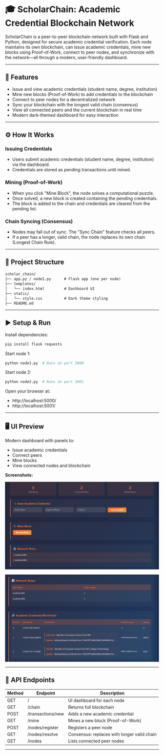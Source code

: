 # 🎓 ScholarChain: Academic Credential Blockchain Network

ScholarChain is a peer-to-peer blockchain network built with Flask and Python, designed for secure academic credential verification. Each node maintains its own blockchain, can issue academic credentials, mine new blocks using Proof-of-Work, connect to peer nodes, and synchronize with the network—all through a modern, user-friendly dashboard.

---

## 🚀 Features
- Issue and view academic credentials (student name, degree, institution)
- Mine new blocks (Proof-of-Work) to add credentials to the blockchain
- Connect to peer nodes for a decentralized network
- Sync your blockchain with the longest valid chain (consensus)
- View all connected peers and the current blockchain in real time
- Modern dark-themed dashboard for easy interaction

---

## ⚙️ How It Works

### Issuing Credentials
- Users submit academic credentials (student name, degree, institution) via the dashboard.
- Credentials are stored as pending transactions until mined.

### Mining (Proof-of-Work)
- When you click "Mine Block", the node solves a computational puzzle.
- Once solved, a new block is created containing the pending credentials.
- The block is added to the chain and credentials are cleared from the pending list.

### Chain Syncing (Consensus)
- Nodes may fall out of sync. The "Sync Chain" feature checks all peers.
- If a peer has a longer, valid chain, the node replaces its own chain (Longest Chain Rule).

---

## 📁 Project Structure

```
scholar_chain/
├── app.py / node1.py      # Flask app (one per node)
├── templates/
│   └── index.html         # Dashboard UI
├── static/
│   └── style.css          # Dark theme styling
├── README.md
```

---

## ▶️ Setup & Run

Install dependencies:
```bash
pip install flask requests
```

Start node 1:
```bash
python node1.py  # Runs on port 5000
```

Start node 2:
```bash
python node2.py  # Runs on port 5001
```

Open your browser at:
- http://localhost:5000/
- http://localhost:5001/

---

## 🖥️ UI Preview

Modern dashboard with panels to:
- Issue academic credentials
- Connect peers
- Mine blocks
- View connected nodes and blockchain

**Screenshots:**

![Interface](image.png)

![BlockChain List](image2.png)


---

## 📡 API Endpoints

| Method | Endpoint             | Description                                 |
|--------|----------------------|---------------------------------------------|
| GET    | /                    | UI dashboard for each node                  |
| GET    | /chain               | Returns full blockchain                     |
| POST   | /transactions/new    | Adds a new academic credential              |
| GET    | /mine                | Mines a new block (Proof-of-Work)           |
| POST   | /nodes/register      | Registers a peer node                       |
| GET    | /nodes/resolve       | Consensus: replaces with longer valid chain |
| GET    | /nodes               | Lists connected peer nodes                  |

---

